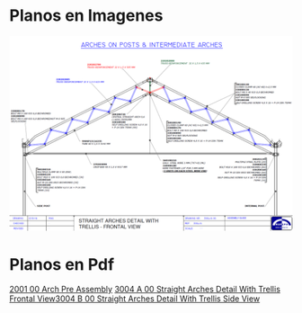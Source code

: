 <!-- TITLE: Multitunel Arco Recto 960 -->
<!-- SUBTITLE: A quick summary of Multitunel Arco Recto 960 -->

# Planos en Imagenes
![Arcorectosobreposte](/uploads/mt-9-60-recto/arcorectosobreposte.png "Arcorectosobreposte")

# Planos en Pdf
[2001 00 Arch Pre Assembly](/uploads/mt-9-60-recto/2001-00-arch-pre-assembly.pdf "2001 00 Arch Pre Assembly")
[3004 A 00 Straight Arches Detail With Trellis Frontal View](/uploads/mt-9-60-recto/3004-a-00-straight-arches-detail-with-trellis-frontal-view.pdf "3004 A 00 Straight Arches Detail With Trellis Frontal View")[3004 B 00 Straight Arches Detail With Trellis Side View](/uploads/mt-9-60-recto/3004-b-00-straight-arches-detail-with-trellis-side-view.pdf "3004 B 00 Straight Arches Detail With Trellis Side View")